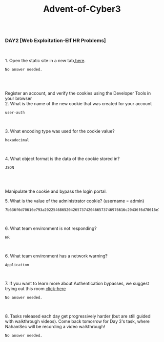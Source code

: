 <h1 align="center">
  Advent-of-Cyber3
  </h1>
<br>
<br>
<h3 align="left">DAY2 [Web Exploitation-Elf HR Problems]
</h3>
<br>
<p align="left">1. Open the static site in a new tab,<a href="https://static-labs.tryhackme.cloud/sites/aoc-cookies/">here</a>.
  
```
No answer needed.
```
<br><br>
  <p align="left">Register an account, and verify the cookies using the Developer Tools in your browser
<br>2. What is the name of the new cookie that was created for your account</p>

```
user-auth
```
<br>
<p align="left">3. What encoding type was used for the cookie value?</p>
  
```
hexadecimal
```
<br>
<p align="left">4. What object format is the data of the cookie stored in?</p>
  
```
JSON
```
<br><br>
<p>Manipulate the cookie and bypass the login portal.</p>
<p align="left">5. What is the value of the administrator cookie? (username = admin)</p>
  
```
7b636f6d70616e793a2022546865204265737420466573746976616c20436f6d70616e79222c206973726567697374657265643a2254727565222c20757365726e616d653a2261646d696e227d
```
<br>
<p align="left">6. What team environment is not responding?</p>
  
```
HR
```
<br>
<p align="left">6. What team environment has a network warning?</p>
  
```
Application
```
<br>
<p align="left">7. If you want to learn more about Authentication bypasses, we suggest trying out this room <a href="https://tryhackme.com/jr/authenticationbypass">click-here</a></p>
  
```
No answer needed.
```
<br>
<p align="left">8. Tasks released each day get progressively harder (but are still guided with walkthrough videos). Come back tomorrow for Day 3's task, where NahamSec will be recording a video walkthrough!</p>
  
```
No answer needed.
```
<br>
